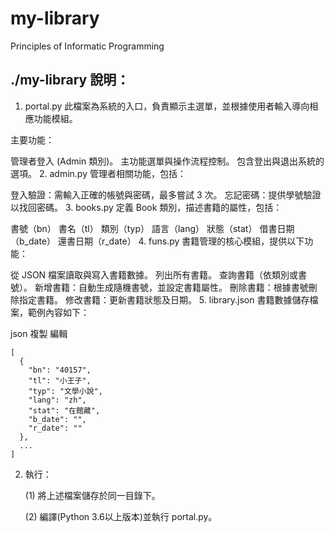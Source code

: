 # my-library
Principles of Informatic Programming

## ./my-library 說明：

1. portal.py
此檔案為系統的入口，負責顯示主選單，並根據使用者輸入導向相應功能模組。

主要功能：

管理者登入 (Admin 類別)。
主功能選單與操作流程控制。
包含登出與退出系統的選項。
2. admin.py
管理者相關功能，包括：

登入驗證：需輸入正確的帳號與密碼，最多嘗試 3 次。
忘記密碼：提供學號驗證以找回密碼。
3. books.py
定義 Book 類別，描述書籍的屬性，包括：

書號（bn）
書名（tl）
類別（typ）
語言（lang）
狀態（stat）
借書日期（b_date）
還書日期（r_date）
4. funs.py
書籍管理的核心模組，提供以下功能：

從 JSON 檔案讀取與寫入書籍數據。
列出所有書籍。
查詢書籍（依類別或書號）。
新增書籍：自動生成隨機書號，並設定書籍屬性。
刪除書籍：根據書號刪除指定書籍。
修改書籍：更新書籍狀態及日期。
5. library.json
書籍數據儲存檔案，範例內容如下：

json
複製
編輯
```=JSON
[
  {
    "bn": "40157",
    "tl": "小王子",
    "typ": "文學小說",
    "lang": "zh",
    "stat": "在館藏",
    "b_date": "",
    "r_date": ""
  },
  ...
]
```

2. 執行：

    (1) 將上述檔案儲存於同一目錄下。

    (2) 編譯(Python 3.6以上版本)並執行 portal.py。
